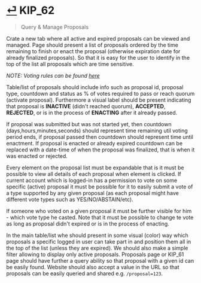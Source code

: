 # [⏎](README.md#Roadmap) KIP_62
> Query & Manage Proposals

Crate a new tab where all active and expired proposals can be viewed and managed. Page should present a list of proposals ordered by the time remaining to finish or enact the proposal (otherwise expiration date for already finalized proposals). So that it is easy for the user to identify in the top of the list all proposals which are time sensitive.

_NOTE: Voting rules can be found [here](https://github.com/KiraCore/docs/blob/master/spec/iteration-1/kip_20.md#voting-rules)_


Table/list of proposals should include info such as proposal id, proposal type, countdown and status as % of votes required to pass or reach quorum (activate proposal). Furthermore a visual label should be present indicating that proposal is **INACTIVE** (didn't reached quorum), **ACCEPTED**, **REJECTED**, or is in the process of **ENACTING** after it already passed.

If proposal was submitted but was not started yet, then countdown (days,hours,minutes,seconds) should represent time remaining util voting period ends, if proposal passed then countdown should represent time until enactment. If proposal is enacted or already expired countdown can be replaced with a date-time of when the proposal was finalized, that is when it was enacted or rejected.

Every element on the proposal list must be expandable that is it must be possible to view all details of each proposal when element is clicked. If current account which is logged-in has a permission to vote on some specific (active) proposal it must be possible for it to easily submit a vote of a type supported by any given proposal (as each proposal might have different vote types such as YES/NO/ABSTAIN/etc).

If someone who voted on a given proposal it must be further visible for him - which vote type he casted. Note that it must be possible to change te vote as long as proposal didn't expired or is in the process of enacting.

In the main table/list whe should present in some visual (color) way which proposals a specific logged in user can take part in and position them all in the top of the list (unless they are expired). We should also make a simple filter allowing to display only active proposals. Proposals page or KIP_61 page should have further a query ability so that proposal with a given id can be easily found. Website should also accept a value in the URL so that proposals can be easily queried and shared e.g. `/proposal=123`.




